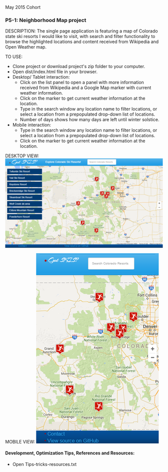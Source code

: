 May 2015 Cohort
### P5-1: Neighborhood Map project

DESCRIPTION:
The single page application is featuring a map of Colorado state ski resorts I would like to visit, with search and filter functionality to browse the highlighted locations and content received from Wikipedia and Open Weather map.

TO USE:
* Clone project or download project's zip folder to your computer.
* Open dist/index.html file in your browser.
* Desktop/ Tablet interaction:
	* Click on the list panel to open a panel with more information received from Wikipedia and a Google Map marker with current weather information.
	* Click on the marker to get current weather information at the location.
	* Type in the search window any location name to filter locations, or select a location from a prepopulated drop-down list of locations.
	* Number of days shows how many days are left until winter solstice.
* Mobile interaction:
	* Type in the search window any location name to filter locations, or select a location from a prepopulated drop-down list of locations.
	* Click on the marker to get current weather information at the location.
	
DESKTOP VIEW:
	![alt tag](https://github.com/daivaSts/P5-1-Neighborhood-Map-Project/blob/master/dist/img/Capture.PNG)

MOBILE VIEW:
	![alt tag](https://github.com/daivaSts/P5-1-Neighborhood-Map-Project/blob/master/dist/img/CaptureMobile.PNG)
	
#### Development, Optimization Tips, References and Resources:
* Open Tips-tricks-resources.txt

